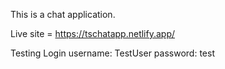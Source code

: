 This is a chat application.

Live site = https://tschatapp.netlify.app/

Testing Login
username: TestUser
password: test
